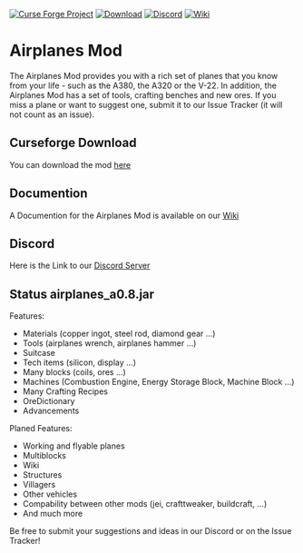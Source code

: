[![Curse Forge Project](http://cf.way2muchnoise.eu/versions/315652.svg)](https://minecraft.curseforge.com/projects/airplanes-mod)
[![Download](http://cf.way2muchnoise.eu/full_315652_downloads.svg)](https://minecraft.curseforge.com/projects/airplanes-mod/files)
[![Discord](https://img.shields.io/discord/371298569354739716?label=Discord)](https://discord.gg/B5h584D)
[![Wiki](http://img.shields.io/badge/Wiki--success.svg)](https://github.com/Affehund/airplanes-mod/wiki)


# Airplanes Mod
The Airplanes Mod provides you with a rich set of planes that you know from your life - such as the A380, 
the A320 or the V-22. 
In addition, the Airplanes Mod has a set of tools, crafting benches and new ores. 
If you miss a plane or want to suggest one, submit it to our Issue Tracker (it will not count as an issue).


## Curseforge Download
You can download the mod [here](https://minecraft.curseforge.com/projects/airplanes-mod)

## Documention
A Documention for the Airplanes Mod is available on our [Wiki](https://github.com/Affehund/airplanes-mod/wiki)

## Discord
Here is the Link to our [Discord Server](https://discord.gg/B5h584D)

## Status airplanes_a0.8.jar
Features:
- Materials (copper ingot, steel rod, diamond gear ...)
- Tools (airplanes wrench, airplanes hammer ...)
- Suitcase
- Tech items (silicon, display ...)
- Many blocks (coils, ores ...)
- Machines (Combustion Engine, Energy Storage Block, Machine Block ...)
- Many Crafting Recipes
- OreDictionary
- Advancements 

Planed Features:
- Working and flyable planes
- Multiblocks
- Wiki
- Structures
- Villagers
- Other vehicles
- Compability between other mods (jei, crafttweaker, buildcraft, ...)
- And much more

Be free to submit your suggestions and ideas in our Discord or on the Issue Tracker!
